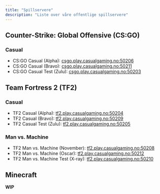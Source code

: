 ```yaml
---
title: "Spillservere"
description: "Liste over våre offentlige spillservere"
---
```


## Counter-Strike: Global Offensive (CS:GO)

### Casual

- CS:GO Casual (Alpha): [csgo.play.casualgaming.no:50206](steam://connect/csgo.play.casualgaming.no:50206)
- CS:GO Casual (Bravo): [csgo.play.casualgaming.no:50211](steam://connect/csgo.play.casualgaming.no:50211)
- CS:GO Casual Test (Zulu): [csgo.play.casualgaming.no:50203](steam://connect/csgo.play.casualgaming.no:50203)

## Team Fortress 2 (TF2)

### Casual

- TF2 Casual (Alpha): [tf2.play.casualgaming.no:50204](steam://connect/tf2.play.casualgaming.no:50204)
- TF2 Casual (Bravo): [tf2.play.casualgaming.no:50209](steam://connect/tf2.play.casualgaming.no:50209)
- TF2 Casual Test (Zulu): [tf2.play.casualgaming.no:50205](steam://connect/tf2.play.casualgaming.no:50205)

### Man vs. Machine

- TF2 Man vs. Machine (November): [tf2.play.casualgaming.no:50208](steam://connect/tf2.play.casualgaming.no:50208)
- TF2 Man vs. Machine (Oscar): [tf2.play.casualgaming.no:50212](steam://connect/tf2.play.casualgaming.no:50212)
- TF2 Man vs. Machine Test (X-ray): [tf2.play.casualgaming.no:50210](steam://connect/tf2.play.casualgaming.no:50210)

## Minecraft

**WIP**
